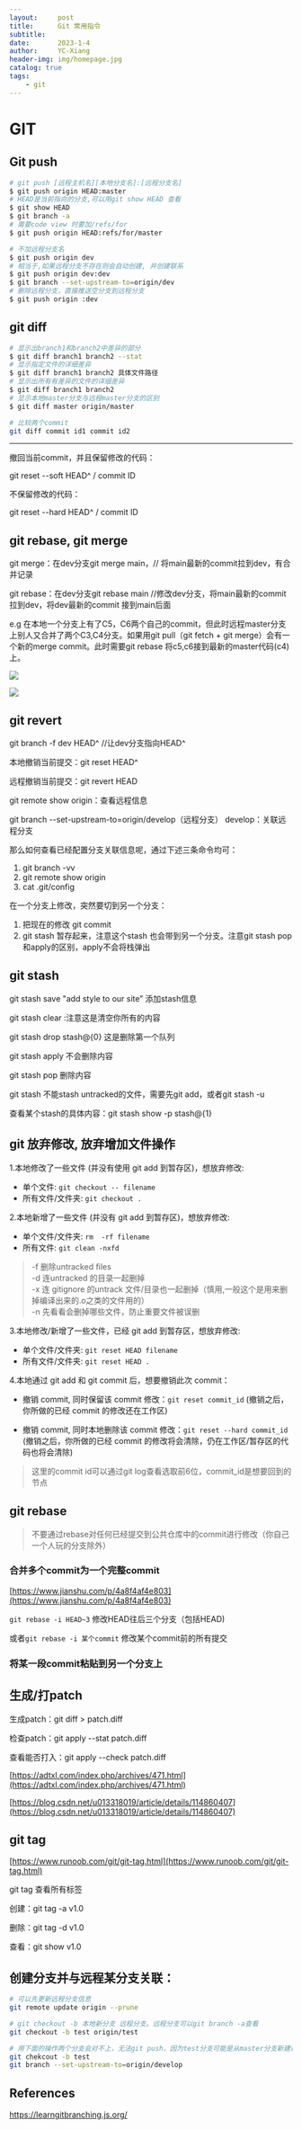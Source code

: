 ```yaml
---
layout:     post
title:      Git 常用指令
subtitle:
date:       2023-1-4
author:     YC-Xiang
header-img: img/homepage.jpg
catalog: true
tags:
    - git
---
```


# GIT

## Git push

```bash
# git push [远程主机名][本地分支名]:[远程分支名]
$ git push origin HEAD:master
# HEAD是当前指向的分支,可以用git show HEAD 查看
$ git show HEAD
$ git branch -a
# 需要code view 时要加/refs/for
$ git push origin HEAD:refs/for/master

# 不加远程分支名
$ git push origin dev
# 相当于,如果远程分支不存在则会自动创建, 并创建联系
$ git push origin dev:dev
$ git branch --set-upstream-to=origin/dev
# 删除远程分支，直接推送空分支到远程分支
$ git push origin :dev
```

## git diff

```bash
# 显示出branch1和branch2中差异的部分
$ git diff branch1 branch2 --stat
# 显示指定文件的详细差异
$ git diff branch1 branch2 具体文件路径
# 显示出所有有差异的文件的详细差异
$ git diff branch1 branch2
# 显示本地master分支与远程master分支的区别
$ git diff master origin/master

# 比较两个commit
git diff commit id1 commit id2
```

---

撤回当前commit，并且保留修改的代码：

git reset --soft HEAD^ / commit ID

不保留修改的代码：

git reset --hard HEAD^ / commit ID

## git rebase, git merge

git merge：在dev分支git merge main，// 将main最新的commit拉到dev，有合并记录

git rebase：在dev分支git rebase main //修改dev分支，将main最新的commit拉到dev，将dev最新的commit 接到main后面

e.g 在本地一个分支上有了C5，C6两个自己的commit，但此时远程master分支上别人又合并了两个C3,C4分支。如果用git pull（git fetch + git merge）会有一个新的merge commit。此时需要git rebase 将c5,c6接到最新的master代码(c4)上。

![](https://xyc-1316422823.cos.ap-shanghai.myqcloud.com/git1.png)

![](https://xyc-1316422823.cos.ap-shanghai.myqcloud.com/git2.png)

## git revert

git branch -f dev HEAD^  //让dev分支指向HEAD^

本地撤销当前提交：git reset HEAD^

远程撤销当前提交：git revert HEAD

git remote show origin：查看远程信息

git branch --set-upstream-to=origin/develop（远程分支） develop：关联远程分支

那么如何查看已经配置分支关联信息呢，通过下述三条命令均可：

1. git branch -vv
2. git remote show origin
3. cat .git/config

在一个分支上修改，突然要切到另一个分支：

1. 把现在的修改 git commit
2. git stash 暂存起来，注意这个stash 也会带到另一个分支。注意git stash pop和apply的区别，apply不会将栈弹出

## git stash

git stash save "add style to our site” 添加stash信息

git stash clear :注意这是清空你所有的内容

git stash drop stash@{0} 这是删除第一个队列

git stash apply 不会删除内容

git stash pop 删除内容

git stash 不能stash untracked的文件，需要先git add，或者git stash -u

查看某个stash的具体内容：git stash show -p stash@{1}

## git 放弃修改, 放弃增加文件操作

1.本地修改了一些文件 (并没有使用 git add 到暂存区)，想放弃修改:

- 单个文件: `git checkout -- filename`
- 所有文件/文件夹: `git checkout .`

2.本地新增了一些文件 (并没有 git add 到暂存区)，想放弃修改:

- 单个文件/文件夹: `rm  -rf filename`
- 所有文件: `git clean -nxfd`

> -f 删除untracked files <br/>
> -d 连untracked 的目录一起删掉 <br/>
> -x 连 gitignore 的untrack 文件/目录也一起删掉（慎用,一般这个是用来删掉编译出来的.o之类的文件用的）<br/>
> -n 先看看会删掉哪些文件，防止重要文件被误删

3.本地修改/新增了一些文件，已经 git add 到暂存区，想放弃修改:
- 单个文件/文件夹: `git reset HEAD filename`
- 所有文件/文件夹: `git reset HEAD .`

4.本地通过 git add 和 git commit 后，想要撤销此次 commit：

- 撤销 commit, 同时保留该 commit 修改：`git reset commit_id` (撤销之后，你所做的已经 commit 的修改还在工作区)

- 撤销 commit, 同时本地删除该 commit 修改：`git reset --hard commit_id` (撤销之后，你所做的已经 commit 的修改将会清除，仍在工作区/暂存区的代码也将会清除)

>这里的commit id可以通过git log查看选取前6位，commit_id是想要回到的节点


## git rebase
> 不要通过rebase对任何已经提交到公共仓库中的commit进行修改（你自己一个人玩的分支除外）

### 合并多个commit为一个完整commit
[https://www.jianshu.com/p/4a8f4af4e803](https://www.jianshu.com/p/4a8f4af4e803)

`git rebase -i HEAD~3` 修改HEAD往后三个分支（包括HEAD)

或者`git rebase -i 某个commit` 修改某个commit前的所有提交

### 将某一段commit粘贴到另一个分支上

## 生成/打patch

生成patch：git diff > patch.diff

检查patch：git apply --stat patch.diff

查看能否打入：git apply --check patch.diff

[https://adtxl.com/index.php/archives/471.html](https://adtxl.com/index.php/archives/471.html)

[https://blog.csdn.net/u013318019/article/details/114860407](https://blog.csdn.net/u013318019/article/details/114860407)

## git tag

[https://www.runoob.com/git/git-tag.html](https://www.runoob.com/git/git-tag.html)

git tag 查看所有标签

创建：git tag -a v1.0

删除：git tag -d v1.0

查看：git show v1.0

## 创建分支并与远程某分支关联：
```bash
# 可以先更新远程分支信息
git remote update origin --prune

# git checkout -b 本地新分支 远程分支。远程分支可以git branch -a查看
git checkout -b test origin/test

# 用下面的操作两个分支会对不上，无法git push，因为test分支可能是从master分支新建过来的，git log都不对应，需要一个干净的分支
git chekcout -b test
git branch --set-upstream-to=origin/develop
```

## References
https://learngitbranching.js.org/
